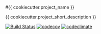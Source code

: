 #{{ cookiecutter.project_name }} 

{{ cookiecutter.project_short_description }}

[![Build Status](https://travis-ci.org/{{cookiecutter.github_username}}/{{cookiecutter.project_slug}}.svg?branch=master)](https://travis-ci.org/{{cookiecutter.github_username}}/{{cookiecutter.project_slug}})
[![codecov](https://codecov.io/gh/{{cookiecutter.github_username}}/{{cookiecutter.project_slug}}/branch/master/graph/badge.svg)](https://codecov.io/gh/{{cookiecutter.github_username}}/{{cookiecutter.project_slug}})
[![codeclimate](https://codeclimate.com/github/{{cookiecutter.github_username}}/{{cookiecutter.project_slug}}.png)](https://codeclimate.com/github/{{cookiecutter.github_username}}/{{cookiecutter.project_slug}})
